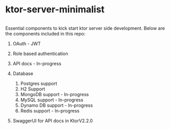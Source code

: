 # ktor-server-minimalist
<p>
<img src="https://img.shields.io/badge/STATUS-IN%20DEVELOPMENT-brightgreen" alt=""/>
</p>
Essential components to kick start ktor server side development. Below are the components included in this repo:

1. OAuth - JWT
2. Role based authentication
3. API docs - In-progress
4. Database 
   1. Postgres support
   2. H2 Support
   3. MongoDB support - In-progress
   4. MySQL support - In-progress
   5. Dynamo DB support -  In-progress
   6. Redis support - In-progress

5. SwaggerUI for API docs in KtorV2.2.0
